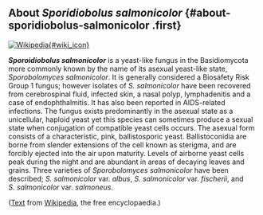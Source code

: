 About *Sporidiobolus salmonicolor* {#about-sporidiobolus-salmonicolor .first}
----------------------------------

[![Wikipedia](/img/wikipedia_logo_v2_en.png){#wiki_icon}](http://en.wikipedia.org/wiki/Sporidiobolus_salmonicolor)

***Sporoidiobolus salmonicolor*** is a yeast-like fungus in the
Basidiomycota more commonly known by the name of its asexual yeast-like
state, *Sporobolomyces salmonicolor*. It is generally considered a
Biosafety Risk Group 1 fungus; however isolates of *S. salmonicolor*
have been recovered from cerebrospinal fluid, infected skin, a nasal
polyp, lymphadenitis and a case of endophthalmitis. It has also been
reported in AIDS-related infections. The fungus exists predominantly in
the asexual state as a unicellular, haploid yeast yet this species can
sometimes produce a sexual state when conjugation of compatible yeast
cells occurs. The asexual form consists of a characteristic, pink,
ballistosporic yeast. Ballistoconidia are borne from slender extensions
of the cell known as sterigma, and are forcibly ejected into the air
upon maturity. Levels of airborne yeast cells peak during the night and
are abundant in areas of decaying leaves and grains. Three varieties of
*Sporobolomyces salmonicolor* have been described; *S. salmonicolor*
var. *albus*, *S. salmonicolor* var. *fischerii*, and *S. salmonicolor*
var. *salmoneus*.

([Text](http://en.wikipedia.org/wiki/Sporidiobolus_salmonicolor) from
[Wikipedia](http://en.wikipedia.org/), the free encyclopaedia.)
